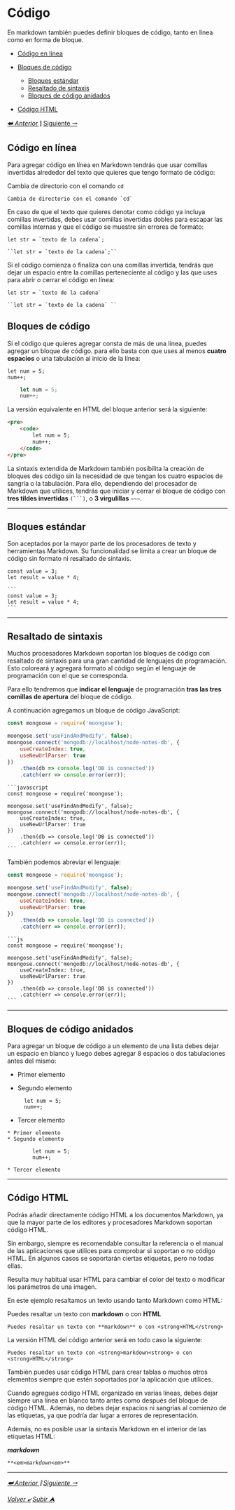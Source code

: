 # **Código**

En markdown también puedes definir bloques de código, tanto en línea como en forma de bloque.

- [Código en línea]()

- [Bloques de código]()
  - [Bloques estándar]()
  - [Resaltado de sintaxis]()
  - [Bloques de código anidados]()
  
- [Código HTML]()

[**&#11176;** *Anterior* &#11007;](/MarkDown/formatoDeTexto.md "Formato de texto") 
[Siguiente **&#129042;**](/MarkDown/listas.md "Enlaces")

## Código en línea

Para agregar código en línea en Markdown tendrás que usar comillas invertidas alrededor del texto que quieres que tengo formato de código:

Cambia de directorio con el comando `cd`

```
Cambia de directorio con el comando `cd`
```
En caso de que el texto que quieres denotar como código ya incluya comillas invertidas, debes usar comillas invertidas dobles para escapar las comillas internas y que el código se muestre sin errores de formato:

``let str = `texto de la cadena`;``
```
``let str = `texto de la cadena`;``
```
Si el código comienza o finaliza con una comillas invertida, tendrás que dejar un espacio entre la comillas perteneciente al código y las que uses para abrir o cerrar el código en línea:

``let str = `texto de la cadena` ``
```
``let str = `texto de la cadena` ``
```

## **Bloques de código**

Si el código que quieres agregar consta de más de una línea, puedes agregar un bloque de código. para ello basta con que uses al menos **cuatro espacios** o una tabulación al inicio de la línea:

    let num = 5;
    num++;
```js
    let num = 5;
    num++;
```
La versión equivalente en HTML del bloque anterior será la siguiente:

```html
<pre>
    <code>
        let num = 5;
        num++;
    </code>
</pre>
```
La sintaxis extendida de Markdown también posibilita la creación de bloques des código sin la necesidad de que tengan los cuatro espacios de sangría o la tabulación. Para ello, dependiendo del procesador de Markdown que utilices, tendrás que iniciar y cerrar el bloque de código con **tres tildes invertidas** ``(```)``, o **3 virgulillas** `~~~`.

---
## Bloques estándar

Son aceptados por la mayor parte de los procesadores de texto y herramientas Markdown. Su funcionalidad se limita a crear un bloque de código sin formato ni resaltado de sintaxis.

```
const value = 3;
let result = value * 4;
```
~~~
```
const value = 3;
let result = value * 4;
```
~~~

---
## Resaltado de sintaxis

Muchos procesadores Markdown soportan los bloques de código con resaltado de sintaxis para una gran cantidad de lenguajes de programación. Esto coloreará y agregará formato al código según el lenguaje de programación con el que se corresponda.

Para ello tendremos que **indicar el lenguaje** de programación **tras las tres comillas de apertura** del bloque de código.

A continuación agregamos un bloque de código JavaScript:

```javascript
const mongoose = require('moongose');

moongose.set('useFindAndModify', false);
moongose.connect('mongodb://localhost/node-notes-db', {
    useCreateIndex: true,
    useNewUrlParser: true
})
    .then(db => console.log('DB is connected'))
    .catch(err => console.error(err));
```
~~~
```javascript
const mongoose = require('moongose');

moongose.set('useFindAndModify', false);
moongose.connect('mongodb://localhost/node-notes-db', {
    useCreateIndex: true,
    useNewUrlParser: true
})
    .then(db => console.log('DB is connected'))
    .catch(err => console.error(err));
```
~~~
También podemos abreviar el lenguaje:
```js
const mongoose = require('moongose');

moongose.set('useFindAndModify', false);
moongose.connect('mongodb://localhost/node-notes-db', {
    useCreateIndex: true,
    useNewUrlParser: true
})
    .then(db => console.log('DB is connected'))
    .catch(err => console.error(err));
```
~~~
```js
const mongoose = require('moongose');

moongose.set('useFindAndModify', false);
moongose.connect('mongodb://localhost/node-notes-db', {
    useCreateIndex: true,
    useNewUrlParser: true
})
    .then(db => console.log('DB is connected'))
    .catch(err => console.error(err));
```
~~~

---
## Bloques de código anidados

Para agregar un bloque de código a un elemento de una lista debes dejar un espacio en blanco y luego debes agregar 8 espacios o dos tabulaciones antes del mismo:

* Primer elemento
* Segundo elemento

        let num = 5;  
        num++;
    
* Tercer elemento

```
* Primer elemento
* Segundo elemento

        let num = 5;  
        num++;
    
* Tercer elemento
```

---
## Código HTML

Podrás añadir directamente código HTML a los documentos Markdown, ya que la mayor parte de los editores y procesadores Markdown soportan código HTML.

Sin embargo, siempre es recomendable consultar la referencia o el manual de las aplicaciones que utilices para comprobar si soportan o no código HTML. En algunos casos se soportarán ciertas etiquetas, pero no todas ellas.

Resulta muy habitual usar HTML para cambiar el color del texto o modificar los parámetros de una imagen.

En este ejemplo resaltamos un texto usando tanto Markdown como HTML:

Puedes resaltar un texto con **markdown** o con <strong>HTML</strong>
```
Puedes resaltar un texto con **markdown** o con <strong>HTML</strong>
```
La versión HTML del código anterior será en todo caso la siguiente:

```
Puedes resaltar un texto con <strong>markdown<strong> o con <strong>HTML</strong>
```
También puedes usar código HTML para crear tablas o muchos otros elementos siempre que estén soportados por la aplicación que utilices.

Cuando agregues código HTML organizado en varias líneas, debes dejar siempre una línea en blanco tanto antes como después del bloque de código HTML. Además, no debes dejar espacios ni sangrías al comienzo de las etiquetas, ya que podría dar lugar a errores de representación.

Además, no es posible usar la sintaxis Markdown en el interior de las etiquetas HTML:

**<em>markdown<em>**

```
**<em>markdown<em>**
```
---

[**&#11176;** *Anterior* &#11007;](/MarkDown/formatoDeTexto.md "Formato de texto") 
[Siguiente **&#129042;**](/MarkDown/listas.md "Listas")

[*Volver* **&ldca;**](/MarkDown/README.md "Regresar a página Principal") 
[*Subir* **&#11165;**](#código "Ir al título")